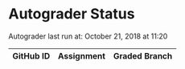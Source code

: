 # Autograder Status
Autograder last run at: October 21, 2018 at 11:20

| GitHub ID | Assignment | Graded Branch |
|-----------|------------|---------------|
